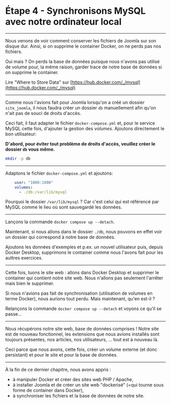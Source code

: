 # Étape 4 - Synchronisons MySQL avec notre ordinateur local

<!-- .slide: data-background="./images/background.jpg" data-background-size="cover" -->

----

Nous venons de voir comment conserver les fichiers de Joomla sur son disque dur. Ainsi, si on supprime le container Docker, on ne perds pas nos fichiers.

Oui mais ? On perds la base de données puisque nous n'avons pas utilisé de volume pour, la même raison, garder trace de notre base de données si on supprime le container.

Lire "Where to Store Data" sur [https://hub.docker.com/_/mysql](https://hub.docker.com/_/mysql)

----

Comme nous l'avions fait pour Joomla lorsqu'on a créé un dossier `site_joomla`, il nous faudra créer un dossier `db` manuellement afin qu'on n'ait pas de souci de droits d'accès.

Ceci fait, il faut adapter le fichier `docker-compose.yml` et, pour le service MySQL cette fois, d'ajouter la gestion des *volumes*. Ajoutons directement le bon utilisateur:

**D'abord, pour éviter tout problème de droits d'accès, veuillez créer le dossier `db` vous même.**

```bash
mkdir -p db
```

----

Adaptons le fichier `docker-compose.yml` et ajoutons: 

```yml
    user: "1000:1000"
    volumes:
      - ./db:/var/lib/mysql
```

Pourquoi le dossier `/var/lib/mysql` ? Car c'est celui qui est référencé par MySQL comme le lieu où sont sauvegardé les données.

----

Lançons la commande `docker compose up --detach`.

Maintenant, si nous allons dans le dossier `./db`, nous pouvons en effet voir un dossier qui correspond à notre base de données.

Ajoutons les données d'exemples et p.ex. un nouvel utilisateur puis, depuis Docker Desktop, supprimons le container comme nous l'avons fait pour les auttres exercices.

----

Cette fois, tuons le site web : allons dans Docker Desktop et supprimer le container qui contient notre site web. Nous n'allons pas seulement l'arrêter mais bien le supprimer. 

Si nous n'avions pas fait de synchronisation (utilisation de volumes en terme Docker), nous aurions tout perdu. Mais maintenant, qu'en est-il ? 

Relançons la commande `docker compose up --detach` et voyons ce qu'il se passe...

----

Nous récupérons notre site web, base de données comprises ! Notre site est de nouveau fonctionnel, les extensions que nous avions installés sont toujours présentes, nos articles, nos utilisateurs, ... tout est à nouveau là.

Ceci parce que nous avons, cette fois, créer un volume externe (et donc persistant) et pour le site et pour la base de données.


----

<!-- .slide: data-background="./images/we-have-learned.jpg" data-background-size="cover" -->

À la fin de ce dernier chapitre, nous avons appris :

* à manipuler Docker et créer des sites web PHP / Apache,
* à installer Joomla et de créer un site web "dockerisé" (=qui tourne sous forme de container dans Docker),
* à synchroniser les fichiers et la base de données de notre site.
